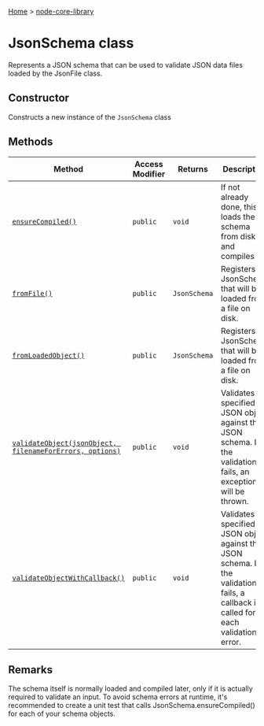 <!-- docId=node-core-library.jsonschema -->

[Home](./index.md) &gt; [node-core-library](./node-core-library.md)

# JsonSchema class

Represents a JSON schema that can be used to validate JSON data files loaded by the JsonFile class.

## Constructor

Constructs a new instance of the `JsonSchema` class

## Methods

|  Method | Access Modifier | Returns | Description |
|  --- | --- | --- | --- |
|  [`ensureCompiled()`](./node-core-library.jsonschema.ensurecompiled.md) | `public` | `void` | If not already done, this loads the schema from disk and compiles it. |
|  [`fromFile()`](./node-core-library.jsonschema.fromfile.md) | `public` | `JsonSchema` | Registers a JsonSchema that will be loaded from a file on disk. |
|  [`fromLoadedObject()`](./node-core-library.jsonschema.fromloadedobject.md) | `public` | `JsonSchema` | Registers a JsonSchema that will be loaded from a file on disk. |
|  [`validateObject(jsonObject, filenameForErrors, options)`](./node-core-library.jsonschema.validateobject.md) | `public` | `void` | Validates the specified JSON object against this JSON schema. If the validation fails, an exception will be thrown. |
|  [`validateObjectWithCallback()`](./node-core-library.jsonschema.validateobjectwithcallback.md) | `public` | `void` | Validates the specified JSON object against this JSON schema. If the validation fails, a callback is called for each validation error. |


## Remarks

The schema itself is normally loaded and compiled later, only if it is actually required to validate an input. To avoid schema errors at runtime, it's recommended to create a unit test that calls JsonSchema.ensureCompiled() for each of your schema objects.
